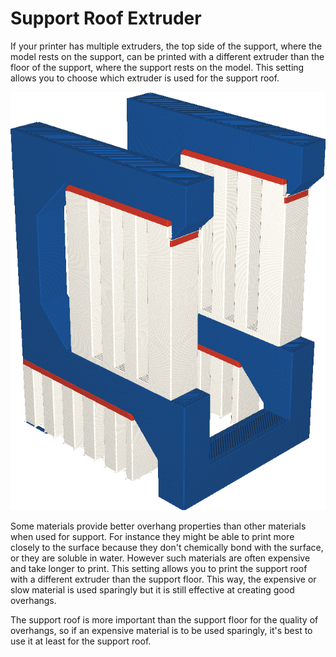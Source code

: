 Support Roof Extruder
====
If your printer has multiple extruders, the top side of the support, where the model rests on the support, can be printed with a different extruder than the floor of the support, where the support rests on the model. This setting allows you to choose which extruder is used for the support roof.

![The support roof is printed in red, but the support floor in white](images/support_roof_extruder_nr.png)

Some materials provide better overhang properties than other materials when used for support. For instance they might be able to print more closely to the surface because they don't chemically bond with the surface, or they are soluble in water. However such materials are often expensive and take longer to print. This setting allows you to print the support roof with a different extruder than the support floor. This way, the expensive or slow material is used sparingly but it is still effective at creating good overhangs.

The support roof is more important than the support floor for the quality of overhangs, so if an expensive material is to be used sparingly, it's best to use it at least for the support roof.